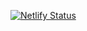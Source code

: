[![Netlify Status](https://api.netlify.com/api/v1/badges/44f6eb11-1a19-4fe0-8641-bfee8527874a/deploy-status)](https://app.netlify.com/sites/conrady/deploys)